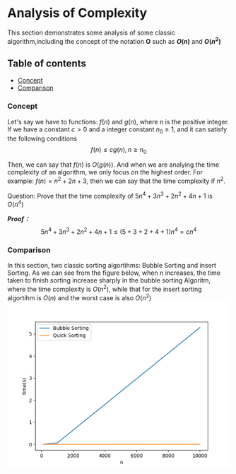 # Analysis of Complexity
This section demonstrates some analysis of some classic algorithm,including the concept of the notation **O** such as **$O(n)$** and  **$O(n^2)$**


  ## Table of contents
 - [Concept](#concept)
 - [Comparison](#comparison)



### Concept
Let's say we have to functions: $f(n)$ and $g(n)$, where n is the positive integer. If we have a constant $c> 0$ and a integer constant $n_0\ge  1$, and it can satisfy the following conditions $$ f(n) \le cg(n), n \ge n_0$$ 

Then, we can say that $f(n)$ is $O(g(n))$. And when we are analying the time complexity of an algorithm, we only focus on the highest order. For example: $f(n)=n^2+2n+3$, then we can say that the time complexity if $n^2$.

Question: Prove that the time complexity of $5n^4+3n^3+2n^2+4n+1$ is $O(n^4)$

***Proof：*** $$5n^4+3n^3+2n^2+4n+1\le (5+3+2+4+1)n^4=cn^4$$


### Comparison

In this section, two classic sorting algortihms: Bubble Sorting and insert Sorting.
As we can see from the figure below, when n increases, the time taken to finish sorting increase sharply in the bubble sorting Algoritm, where the time complexity is $O(n^2)$, while that for the insert sorting algortihm is $O(n)$ and the worst case is also $O(n^2)$
![Comparison](https://github.com/lyb1234567/CS_Self_Study/blob/master/Data%20Structre%20and%20Algorithm/Complexity/image/Comparison.png)